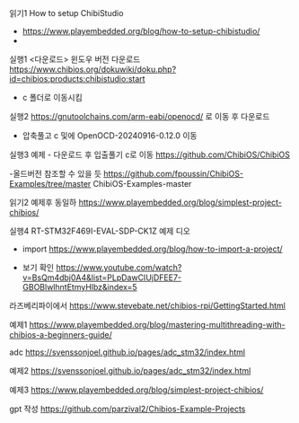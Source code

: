 

읽기1  How to setup ChibiStudio
- https://www.playembedded.org/blog/how-to-setup-chibistudio/
- 


실행1 <다운로드> 윈도우 버전 다운로드
https://www.chibios.org/dokuwiki/doku.php?id=chibios:products:chibistudio:start
- c 폴더로 이동시킴

실행2
https://gnutoolchains.com/arm-eabi/openocd/ 로 이동 후 다운로드
- 압축풀고 c 및에 OpenOCD-20240916-0.12.0 이동

실행3 예제  - 다운로드 후 입출풀기 c로 이동
https://github.com/ChibiOS/ChibiOS



-올드버전 참조할 수 있을 듯
https://github.com/fpoussin/ChibiOS-Examples/tree/master
ChibiOS-Examples-master


읽기2 예제후 동일하
https://www.playembedded.org/blog/simplest-project-chibios/


실행4
RT-STM32F469I-EVAL-SDP-CK1Z 예제 디오
- import https://www.playembedded.org/blog/how-to-import-a-project/

- 
  보기 확인
  https://www.youtube.com/watch?v=BsQm4dbj0A4&list=PLpDawCIUjDFEE7-GBOBlwlhntEtmyHlbz&index=5

  




라즈베리파이에서
https://www.stevebate.net/chibios-rpi/GettingStarted.html

예제1
https://www.playembedded.org/blog/mastering-multithreading-with-chibios-a-beginners-guide/

adc
https://svenssonjoel.github.io/pages/adc_stm32/index.html

예제2
https://svenssonjoel.github.io/pages/adc_stm32/index.html

예제3
https://www.playembedded.org/blog/simplest-project-chibios/

gpt 작성
https://github.com/parzival2/Chibios-Example-Projects

